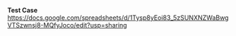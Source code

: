 **Test Case**
https://docs.google.com/spreadsheets/d/1Tysp8yEoi83_5zSUNXNZWaBwgVTSzwnsj8-MQfyJoco/edit?usp=sharing